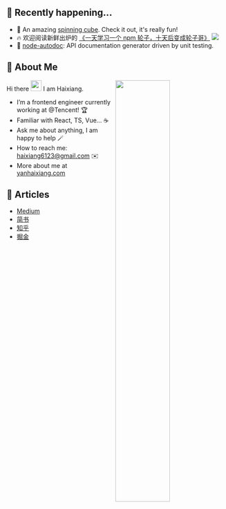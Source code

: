 ## 🥳 Recently happening...

* 🕋 An amazing [spinning cube](https://yanhaixiang.com/cube/). Check it out, it's really fun!
* 🔥 欢迎阅读新鲜出炉的 [《一天学习一个 npm 轮子，十天后变成轮子哥》](https://github.com/Haixiang6123/one-day-one-npm-lib) ![](https://img.shields.io/github/stars/Haixiang6123/one-day-one-npm-lib?style=social)
* 🔨 [node-autodoc](https://github.com/Haixiang6123/node-autodoc): API documentation generator driven by unit testing.

## 🤩 About Me

<img style="width: 50%" align="right" src="https://github-readme-stats.vercel.app/api?username=haixiang6123&show_icons=true&hide_border=true&theme=vue-dark" />

Hi there <img src="https://media.giphy.com/media/hvRJCLFzcasrR4ia7z/giphy.gif" width="25px"> I am Haixiang.

- I’m a frontend engineer currently working at @Tencent! 🏆
- Familiar with React, TS, Vue... ☕️
- Ask me about anything, I am happy to help 🪄
- How to reach me: haixiang6123@gmail.com ✉️
- More about me at [yanhaixiang.com](https://yanhaixiang.com)

## 📖 Articles

* [Medium](https://medium.com/@haixiang6123)
* [简书](https://www.jianshu.com/u/0340be4082b5)
* [知乎](https://www.zhihu.com/people/yan-hai-87-22)
* [掘金](https://juejin.cn/user/272334614432887)
